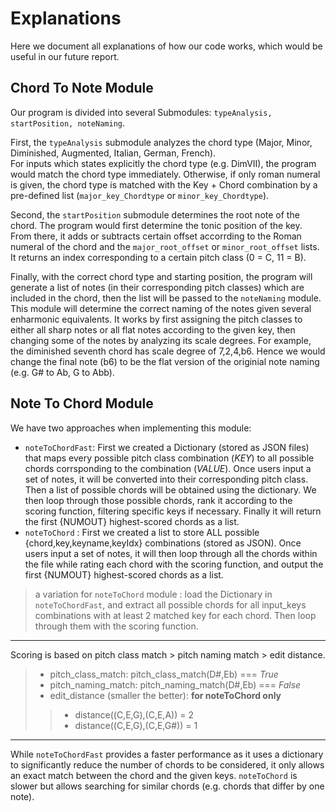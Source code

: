 # Explanations  
Here we document all explanations of how our code works, which would be useful in our future report.

## Chord To Note Module
Our program is divided into several Submodules: `typeAnalysis, startPosition, noteNaming`.  
   
First, the `typeAnalysis` submodule analyzes the chord type (Major, Minor, Diminished, Augmented, Italian, German, French).    
For inputs which states explicitly the chord type (e.g. DimVII), the program would match the chord type immediately. Otherwise, if only roman numeral is given, the chord type is matched with the Key + Chord combination by a pre-defined list (`major_key_Chordtype` or `minor_key_Chordtype`).      
  
Second, the `startPosition` submodule determines the root note of the chord. The program would first determine the tonic position of the key. From there, it adds or subtracts certain offset accorrding to the Roman numeral of the chord and the `major_root_offset` or `minor_root_offset` lists. It returns an index corresponding to a certain pitch class (0 = C, 11 = B).  

Finally, with the correct chord type and starting position, the program will generate a list of notes (in their corresponding pitch classes) which are included in the chord, then the list will be passed to the `noteNaming` module. This module will determine the correct naming of the notes given several enharmonic equivalents. It works by first assigning the pitch classes to either all sharp notes or all flat notes according to the given key, then changing some of the notes by analyzing its scale degrees. For example, the diminished seventh chord has scale degree of 7,2,4,b6. Hence we would change the final note (b6) to be the flat version of the originial note naming (e.g. G# to Ab, G to Abb).  

## Note To Chord Module
We have two approaches when implementing this module: 
+ `noteToChordFast`: First we created a Dictionary (stored as JSON files) that maps every possible pitch class combination (*KEY*) to all possible chords corrsponding to the combination (*VALUE*). Once users input a set of notes, it will be converted into their corresponding pitch class. Then a list of possible chords will be obtained using the dictionary. We then loop through those possible chords, rank it according to the scoring function, filtering specific keys if necessary. Finally it will return the first {NUMOUT} highest-scored chords as a list. 
+ `noteToChord` : First we created a list to store ALL possible {chord,key,keyname,keyIdx} combinations (stored as JSON). Once users input a set of notes, it will then loop through all the chords within the file while rating each chord with the scoring function, and output the first {NUMOUT} highest-scored chords as a list. 
> a variation for `noteToChord` module : load the Dictionary in `noteToChordFast`, and extract all possible chords for all input_keys combinations with at least 2 matched key for each chord. Then loop through them with the scoring function.

****** 
Scoring is based on pitch class match > pitch naming match > edit distance. 
> + pitch_class_match:    pitch_class_match(D#,Eb) === *True*
> + pitch_naming_match: pitch_naming_match(D#,Eb) === *False*
> + edit_distance (smaller the better): __for noteToChord only__
  > > + distance((C,E,G),(C,E,A))  = 2
  > > + distance((C,E,G),(C,E,G#))  = 1
******
While `noteToChordFast` provides a faster performance as it uses a dictionary to significantly reduce the number of chords to be considered, it only allows an exact match between the chord and the given keys. `noteToChord` is slower but allows searching for similar chords (e.g. chords that differ by one note).
